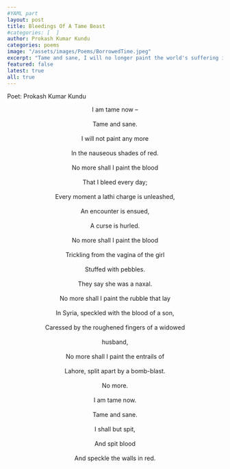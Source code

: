 ```yaml
---
#YAML part
layout: post
title: Bleedings Of A Tame Beast
#categories: [  ]
author: Prokash Kumar Kundu
categories: poems
image: "/assets/images/Poems/BorrowedTime.jpeg"
excerpt: "Tame and sane, I will no longer paint the world's suffering in red, but I shall spit blood and let it speckle the walls instead."
featured: false
latest: true
all: true
---
```


Poet: Prokash Kumar Kundu


<div style="text-align: center;">

I am tame now –<br>  
Tame and sane.<br>  
I will not paint any more<br>  
In the nauseous shades of red.<br>  
No more shall I paint the blood<br>  
That I bleed every day;<br>  
Every moment a lathi charge is unleashed,<br>  
An encounter is ensued,<br>  
A curse is hurled.<br>  
No more shall I paint the blood<br>  
Trickling from the vagina of the girl<br>  
Stuffed with pebbles.<br>  
They say she was a naxal.<br>  
No more shall I paint the rubble that lay<br>  
In Syria, speckled with the blood of a son,<br>  
Caressed by the roughened fingers of a widowed<br>  
husband,<br>  
No more shall I paint the entrails of<br>  
Lahore, split apart by a bomb-blast.<br>  
No more.<br>  
I am tame now.<br>  
Tame and sane.<br>  
I shall but spit,<br>  
And spit blood<br>  
And speckle the walls in red.<br>  

</div>
